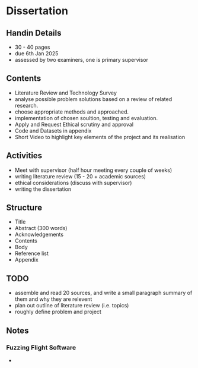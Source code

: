 # Dissertation

## Handin Details
- 30 - 40 pages
- due 6th Jan 2025
- assessed by two examiners, one is primary supervisor


## Contents
- Literature Review and Technology Survey
- analyse possible problem solutions based on a review of related research.
- choose appropriate methods and approached.
- implementation of chosen soultion, testing and evaluation.
- Apply and Request Ethical scrutiny and approval
- Code and Datasets in appendix
- Short Video to highlight key elements of the project and its realisation

## Activities
- Meet with supervisor (half hour meeting every couple of weeks)
- writing literature review (15 - 20 + academic sources)
- ethical considerations (discuss with supervisor)
- writing the dissertation

## Structure
- Title
- Abstract (300 words)
- Acknowledgements
- Contents
- Body
- Reference list
- Appendix

## TODO
- assemble and read 20 sources, and write a small paragraph summary of them and why they are relevent
- plan out outline of literature review (i.e. topics)
- roughly define problem and project

## Notes
### Fuzzing Flight Software
-
